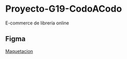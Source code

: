 # Proyecto-G19-CodoACodo
E-commerce de librería online

## Figma 
[Maquetacion](https://www.figma.com/file/qbiXRzWXILEf08Zwxm3tmo/Grupo-19%2F-%22Libreria%22?type=design&node-id=0-1&mode=design&t=78XXC7sc034OsnGv-0)